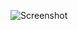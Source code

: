 ![Screenshot](https://raw.githubusercontent.com/Cryakl/Ultimate-RAT-Collection/refs/heads/main/DarkMoon/DarkMoon%202.00/Screenshot.png)
